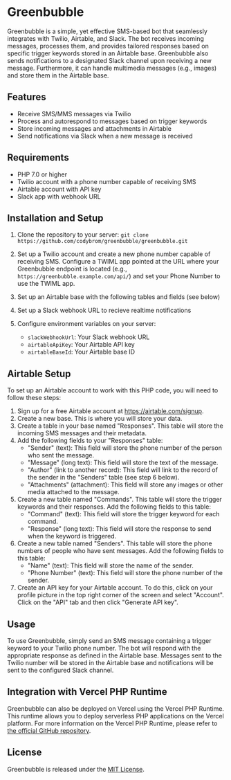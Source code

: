Greenbubble
===========

Greenbubble is a simple, yet effective SMS-based bot that seamlessly integrates with Twilio, Airtable, and Slack. The bot receives incoming messages, processes them, and provides tailored responses based on specific trigger keywords stored in an Airtable base. Greenbubble also sends notifications to a designated Slack channel upon receiving a new message. Furthermore, it can handle multimedia messages (e.g., images) and store them in the Airtable base.

Features
--------

-   Receive SMS/MMS messages via Twilio
-   Process and autorespond to messages based on trigger keywords
-   Store incoming messages and attachments in Airtable
-   Send notifications via Slack when a new message is received

Requirements
------------

-   PHP 7.0 or higher
-   Twilio account with a phone number capable of receiving SMS
-   Airtable account with API key
-   Slack app with webhook URL

Installation and Setup
----------------------

1.  Clone the repository to your server:
`git clone https://github.com/codybrom/greenbubble/greenbubble.git`

2.  Set up a Twilio account and create a new phone number capable of receiving SMS. Configure a TWIML app pointed at the URL where your Greenbubble endpoint is located (e.g., `https://greenbubble.example.com/api/`) and set your Phone Number to use the TWIML app.

3.  Set up an Airtable base with the following tables and fields (see below)

4.  Set up a Slack webhook URL to recieve realtime notifications

5.  Configure environment variables on your server:

    -   `slackWebhookUrl`: Your Slack webhook URL
    -   `airtableApiKey`: Your Airtable API key
    -   `airtableBaseId`: Your Airtable base ID

Airtable Setup
--------------

To set up an Airtable account to work with this PHP code, you will need to follow these steps:

1.  Sign up for a free Airtable account at <https://airtable.com/signup>.
2.  Create a new base. This is where you will store your data.
3.  Create a table in your base named "Responses". This table will store the incoming SMS messages and their metadata.
4.  Add the following fields to your "Responses" table:
    -   "Sender" (text): This field will store the phone number of the person who sent the message.
    -   "Message" (long text): This field will store the text of the message.
    -   "Author" (link to another record): This field will link to the record of the sender in the "Senders" table (see step 6 below).
    -   "Attachments" (attachment): This field will store any images or other media attached to the message.
5.  Create a new table named "Commands". This table will store the trigger keywords and their responses. Add the following fields to this table:
    -   "Command" (text): This field will store the trigger keyword for each command.
    -   "Response" (long text): This field will store the response to send when the keyword is triggered.
6.  Create a new table named "Senders". This table will store the phone numbers of people who have sent messages. Add the following fields to this table:
    -   "Name" (text): This field will store the name of the sender.
    -   "Phone Number" (text): This field will store the phone number of the sender.
7.  Create an API key for your Airtable account. To do this, click on your profile picture in the top right corner of the screen and select "Account". Click on the "API" tab and then click "Generate API key".

Usage
-----

To use Greenbubble, simply send an SMS message containing a trigger keyword to your Twilio phone number. The bot will respond with the appropriate response as defined in the Airtable base. Messages sent to the Twilio number will be stored in the Airtable base and notifications will be sent to the configured Slack channel.


Integration with Vercel PHP Runtime
-----

Greenbubble can also be deployed on Vercel using the Vercel PHP Runtime. This runtime allows you to deploy serverless PHP applications on the Vercel platform. For more information on the Vercel PHP Runtime, please refer to [the official GitHub repository](https://github.com/vercel-community/php).

License
-------

Greenbubble is released under the [MIT License](https://opensource.org/licenses/MIT).
